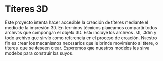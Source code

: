Títeres 3D
========
  Este proyecto intenta hacer accesible la creación de títeres mediante el medio de la impresión 3D. En terminos técnicos planeamos compartir todos archivos que compongan el objeto 3D. Estó incluye los archivos .stl, .3dm y todo archivo que sirvío como referencia en el proceso de creación. Nuestro fin es crear los mecanismos necesarios que le brinde movimiento al títere, o títeres, que se deseen crear. Esperemos que nuestros modelos les sirva modelos para construir los suyos. 
